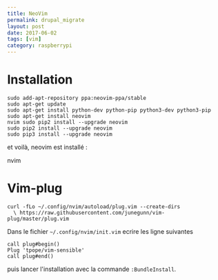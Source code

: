 ```yaml
---
title: NeoVim
permalink: drupal_migrate
layout: post
date: 2017-06-02
tags: [vim]
category: raspberrypi
---
```


# Installation

    sudo add-apt-repository ppa:neovim-ppa/stable
    sudo apt-get update
    sudo apt-get install python-dev python-pip python3-dev python3-pip
    sudo apt-get install neovim
    nvim sudo pip2 install --upgrade neovim
    sudo pip2 install --upgrade neovim
    sudo pip3 install --upgrade neovim

et voilà, neovim est installé :

  nvim

# Vim-plug

    curl -fLo ~/.config/nvim/autoload/plug.vim --create-dirs
      \ https://raw.githubusercontent.com/junegunn/vim-plug/master/plug.vim

Dans le fichier `~/.config/nvim/init.vim` ecrire les ligne suivantes

    call plug#begin()
    Plug 'tpope/vim-sensible'
    call plug#end()

puis lancer l'installation avec la commande `:BundleInstall`.
